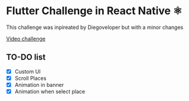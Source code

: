 # Flutter Challenge in React Native ⚛

This challenge was inpireated by Diegoveloper but with a minor changes

[Video challenge](https://www.youtube.com/watch?v=KZGi5kgnjbQ&ab_channel=diegoveloper)

## TO-DO list

-   [x] Custom UI
-   [x] Scroll Places
-   [x] Animation in banner
-   [x] Animation when select place
